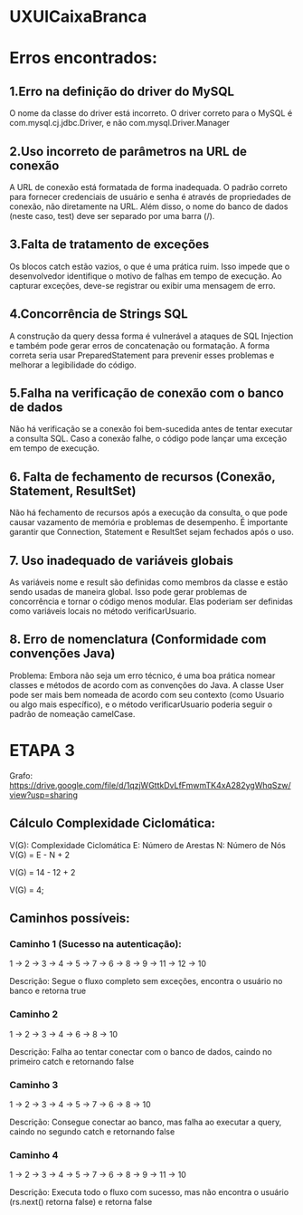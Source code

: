 # UXUICaixaBranca

<h1>Erros encontrados:</h1>

<h2>1.Erro na definição do driver do MySQL</h2>
O nome da classe do driver está incorreto. O driver correto para o MySQL é com.mysql.cj.jdbc.Driver, e não com.mysql.Driver.Manager

<h2>2.Uso incorreto de parâmetros na URL de conexão</h2>
A URL de conexão está formatada de forma inadequada. O padrão correto para fornecer credenciais de usuário e senha é através de propriedades de conexão, não diretamente na URL. Além disso, o nome do banco de dados (neste caso, test) deve ser separado por uma barra (/).

<h2>3.Falta de tratamento de exceções</h2>
Os blocos catch estão vazios, o que é uma prática ruim. Isso impede que o desenvolvedor identifique o motivo de falhas em tempo de execução. Ao capturar exceções, deve-se registrar ou exibir uma mensagem de erro.

<h2>4.Concorrência de Strings SQL</h2>
A construção da query dessa forma é vulnerável a ataques de SQL Injection e também pode gerar erros de concatenação ou formatação. A forma correta seria usar PreparedStatement para prevenir esses problemas e melhorar a legibilidade do código.

<h2>5.Falha na verificação de conexão com o banco de dados</h2>
Não há verificação se a conexão foi bem-sucedida antes de tentar executar a consulta SQL. Caso a conexão falhe, o código pode lançar uma exceção em tempo de execução.

<h2>6. Falta de fechamento de recursos (Conexão, Statement, ResultSet)</h2>
Não há fechamento de recursos após a execução da consulta, o que pode causar vazamento de memória e problemas de desempenho. É importante garantir que Connection, Statement e ResultSet sejam fechados após o uso.

<h2>7. Uso inadequado de variáveis globais</h2>
As variáveis nome e result são definidas como membros da classe e estão sendo usadas de maneira global. Isso pode gerar problemas de concorrência e tornar o código menos modular. Elas poderiam ser definidas como variáveis locais no método verificarUsuario.

<h2>8. Erro de nomenclatura (Conformidade com convenções Java)</h2>
Problema: Embora não seja um erro técnico, é uma boa prática nomear classes e métodos de acordo com as convenções do Java. A classe User pode ser mais bem nomeada de acordo com seu contexto (como Usuario ou algo mais específico), e o método verificarUsuario poderia seguir o padrão de nomeação camelCase.



<h1>ETAPA 3</h1>

Grafo: https://drive.google.com/file/d/1qzjWGttkDvLfFmwmTK4xA282ygWhqSzw/view?usp=sharing

<h2>Cálculo Complexidade Ciclomática:</h2>
V(G): Complexidade Ciclomática
E: Número de Arestas
N: Número de Nós
V(G) = E - N + 2

V(G) = 14 - 12 + 2

V(G) = 4;

<h2>Caminhos possíveis:</h2>
<h3>Caminho 1 (Sucesso na autenticação):</h3>
1 → 2 → 3 → 4 → 5 → 7 → 6 → 8 → 9 → 11 → 12 → 10
<p>Descrição: Segue o fluxo completo sem exceções, encontra o usuário no banco e retorna true</p>

<h3>Caminho 2</h3>
1 → 2 → 3 → 4 → 6 → 8 → 10
<p>Descrição: Falha ao tentar conectar com o banco de dados, caindo no primeiro catch e retornando false</p>

<h3>Caminho 3</h3>
1 → 2 → 3 → 4 → 5 → 7 → 6 → 8 → 10
<p>Descrição: Consegue conectar ao banco, mas falha ao executar a query, caindo no segundo catch e retornando false</p>

<h3>Caminho 4</h3>
1 → 2 → 3 → 4 → 5 → 7 → 6 → 8 → 9 → 11 → 10
<p>Descrição: Executa todo o fluxo com sucesso, mas não encontra o usuário (rs.next() retorna false) e retorna false</p>
